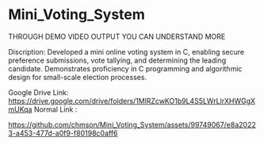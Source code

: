 # Mini_Voting_System
THROUGH DEMO VIDEO OUTPUT YOU CAN UNDERSTAND MORE

Discription:
Developed a mini online voting system in C, enabling secure preference submissions, vote tallying, and determining the leading candidate. Demonstrates proficiency in C programming and algorithmic design for small-scale election processes.

Google Drive Link: https://drive.google.com/drive/folders/1MlRZcwKO1b9L4S5LWrLlrXHWGgXmUKqa
Normal Link : 

https://github.com/chmson/Mini_Voting_System/assets/99749067/e8a20223-a453-477d-a0f9-f80198c0aff6

